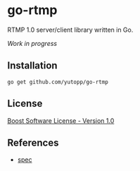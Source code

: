 # go-rtmp

RTMP 1.0 server/client library written in Go.

*Work in progress*

## Installation

```
go get github.com/yutopp/go-rtmp
```

## License

[Boost Software License - Version 1.0](./LICENSE_1_0.txt)

## References

- [spec](https://wwwimages2.adobe.com/www.adobe.com/content/dam/acom/en/devnet/rtmp/pdf/rtmp_specification_1.0.pdf)

